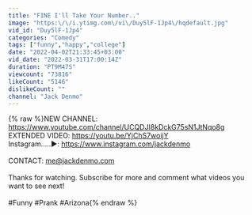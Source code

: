 ```yaml
---
title: "FINE I'll Take Your Number.."
image: "https:\/\/i.ytimg.com\/vi\/Duy5lF-1Jp4\/hqdefault.jpg"
vid_id: "Duy5lF-1Jp4"
categories: "Comedy"
tags: ["funny","happy","college"]
date: "2022-04-02T21:33:45+03:00"
vid_date: "2022-03-31T17:00:14Z"
duration: "PT9M47S"
viewcount: "73816"
likeCount: "5146"
dislikeCount: ""
channel: "Jack Denmo"
---
```

{% raw %}NEW CHANNEL: <a rel="nofollow" target="blank" href="https://www.youtube.com/channel/UCQDJI8kDckG75sN1JtNqo8g">https://www.youtube.com/channel/UCQDJI8kDckG75sN1JtNqo8g</a><br />EXTENDED VIDEO: <a rel="nofollow" target="blank" href="https://youtu.be/YjChS7woijY">https://youtu.be/YjChS7woijY</a><br />Instagram.....►: <a rel="nofollow" target="blank" href="https://www.instagram.com/jackdenmo">https://www.instagram.com/jackdenmo</a><br /><br />CONTACT: me@jackdenmo.com <br /><br />Thanks for watching. Subscribe for more and comment what videos you want to see next!<br /><br />#Funny #Prank #Arizona{% endraw %}
